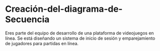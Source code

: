 # Creación-del-diagrama-de-Secuencia
Eres parte del equipo de desarrollo de una plataforma de videojuegos en línea. Se está diseñando un sistema de inicio de sesión y emparejamiento de jugadores para partidas en línea.
